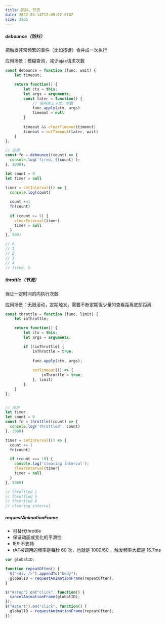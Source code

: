 ```yaml
---
title: 防抖、节流
date: 2022-04-14T12:00:22.516Z
size: 2265
---
```

##### debounce（防抖）

把触发非常频繁的事件（比如按键）合并成一次执行

应用场景：模糊查询，减少ajax请求次数

```js
const debounce = function (func, wait) {
    let timeout;

    return function() {
        let ctx = this;
        let args = arguments;
        const later = function() {
            // 保持原上下文、参数
            func.apply(ctx, args)
          	timeout = null
        }
        
        timeout && clearTimeout(timeout)
        timeout = setTimeout(later, wait)
    }
};

// 应用
const fn = debounce((count) => {
  console.log(`fired, ${count}`);
}, 1000);

let count = 0
let timer = null

timer = setInterval(() => {
  console.log(count)
  
  count +=1
  fn(count)
  
  if (count >= 5) {
    clearInterval(timer)
    timer = null
  }
}, 900)

// 0
// 1
// 2
// 3
// 4
// fired, 5
```

##### throttle（节流）

保证一定时间的内执行次数

应用场景：无限滚动，定期触发，需要不断定期但少量的查看距离底部距离


```javascript
const throttle = function (func, limit) {
    let inThrottle;

    return function() {
        let ctx = this;
        let args = arguments;

        if (!inThrottle) {
            inThrottle = true;
          
            func.apply(ctx, args);
          
            setTimeout(() => {
                inThrottle = true;
            }, limit)
        }
    }
};


// 应用
let timer
let count = 0
const fn = throttle((count) => {
  console.log('throttled', count)
}, 3000)

timer = setInterval(() => {
  count += 1
  fn(count)

  if (count === 10) {
    console.log('clearing interval');
    clearInterval(timer)
    timer = null
  }
}, 1000)

// throttled 1
// throttled 5
// throttled 8
// clearing interval
```


##### requestAnimationFrame

- 可替代throttle
- 保证动画或变化的平滑性
- IE9 不支持
- rAF被调用的频率是每秒 60 次，也就是 1000/60 ，触发频率大概是 16.7ms

```javascript
var globalID;

function repeatOften() {
  $("<div />").appendTo("body");
  globalID = requestAnimationFrame(repeatOften);
}

$("#stop").on("click", function() {
  cancelAnimationFrame(globalID);
});
$("#start").on("click", function() {
  globalID = requestAnimationFrame(repeatOften);
});
```

